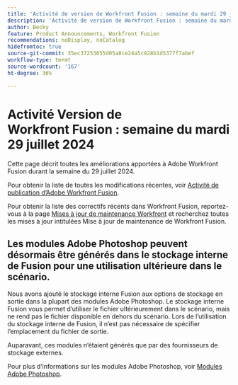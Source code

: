 ```yaml
---
title: 'Activité de version de Workfront Fusion : semaine du mardi 29 juillet 2024'
description: 'Activité de version de Workfront Fusion : semaine du mardi 29 juillet 2024'
author: Becky
feature: Product Announcements, Workfront Fusion
recommendations: noDisplay, noCatalog
hidefromtoc: true
source-git-commit: 35ec37253655d05a8ce24a5c928b1d5377f7abef
workflow-type: tm+mt
source-wordcount: '167'
ht-degree: 36%

---
```


# Activité Version de Workfront Fusion : semaine du mardi 29 juillet 2024

Cette page décrit toutes les améliorations apportées à Adobe Workfront Fusion durant la semaine du 29 juillet 2024.

Pour obtenir la liste de toutes les modifications récentes, voir [Activité de publication d’Adobe Workfront Fusion](../../../product-announcements/product-releases/fusion-release-activity/fusion-release-activity.md).

Pour obtenir la liste des correctifs récents dans Workfront Fusion, reportez-vous à la page [Mises à jour de maintenance Workfront](https://experienceleague.adobe.com/docs/workfront-known-issues/releases/current-updates.html?lang=fr) et recherchez toutes les mises à jour intitulées Mise à jour de maintenance de Workfront Fusion.

## Les modules Adobe Photoshop peuvent désormais être générés dans le stockage interne de Fusion pour une utilisation ultérieure dans le scénario.

Nous avons ajouté le stockage interne Fusion aux options de stockage en sortie dans la plupart des modules Adobe Photoshop. Le stockage interne Fusion vous permet d’utiliser le fichier ultérieurement dans le scénario, mais ne rend pas le fichier disponible en dehors du scénario. Lors de l’utilisation du stockage interne de Fusion, il n’est pas nécessaire de spécifier l’emplacement du fichier de sortie.

Auparavant, ces modules n’étaient générés que par des fournisseurs de stockage externes.

Pour plus d’informations sur les modules Adobe Photoshop, voir [Modules Adobe Photoshop](/help/quicksilver/workfront-fusion/apps-and-their-modules/adobe-photoshop-modules.md).

